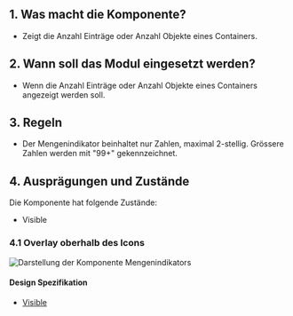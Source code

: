 ## 1. Was macht die Komponente?
* Zeigt die Anzahl Einträge oder Anzahl Objekte eines Containers.  

## 2. Wann soll das Modul eingesetzt werden?
* Wenn die Anzahl Einträge oder Anzahl Objekte eines Containers angezeigt werden soll. 

## 3. Regeln
* Der Mengenindikator beinhaltet nur Zahlen, maximal 2-stellig. Grössere Zahlen werden mit "99+" gekennzeichnet. 

## 4. Ausprägungen und Zustände
Die Komponente hat folgende Zustände:
* Visible

### 4.1 Overlay oberhalb des Icons
![Darstellung der Komponente Mengenindikators](https://raw.githubusercontent.com/sbb-design-systems/sbb-design-system/master/webapp/components/quantity-indicator/images/quantity_indicator_default.png 'class: image')

#### Design Spezifikation
* [Visible](https://sbb.invisionapp.com/d/main#/console/17140415/365541438/inspect)